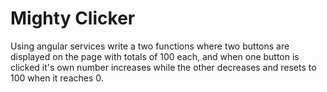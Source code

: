 Mighty Clicker
==============

Using angular services write a two functions where two buttons are displayed on the page with totals of 100 each, and when one button is clicked it's own number increases while the other decreases and resets to 100 when it reaches 0.